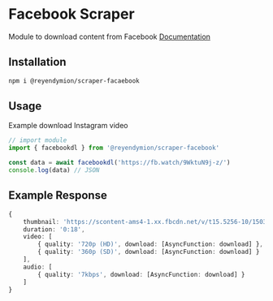 # Facebook Scraper
Module to download content from Facebook
[Documentation](https://ReyEndymion.github.io/scraper/modules/_ReyEndymion_scraper_facebook.html)

## Installation
```sh
npm i @reyendymion/scraper-facaebook
```

## Usage 
Example download Instagram video
```ts
// import module
import { facebookdl } from '@reyendymion/scraper-facebook'

const data = await facebookdl('https://fb.watch/9WktuN9j-z/')
console.log(data) // JSON
```

## Example Response
```ts
{
    thumbnail: 'https://scontent-ams4-1.xx.fbcdn.net/v/t15.5256-10/150364106_175310434146963_1171304898769276273_n.jpg?stp=dst-jpg_p720x720&_nc_cat=102&ccb=1-7&_nc_sid=50ce42&_nc_ohc=Bz4ZVVZUjDwQ7kNvgFF01_v&_nc_ht=scontent-ams4-1.xx&oh=00_AYD_uf7eqa64oPuf0Pm-u6O47v0Jq0LcnprHdxQeHhOOnw&oe=669E5BB8',
    duration: '0:18',
    video: [
        { quality: '720p (HD)', download: [AsyncFunction: download] },
        { quality: '360p (SD)', download: [AsyncFunction: download] }
    ],
    audio: [ 
        { quality: '7kbps', download: [AsyncFunction: download] } 
    ]
}
```